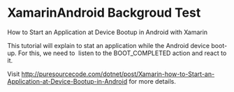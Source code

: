  # XamarinAndroid Backgroud Test
How to Start an Application at Device Bootup in Android with Xamarin

This tutorial will explain to stat an application while the Android device boot-up. For this, we need to  listen to the BOOT_COMPLETED action and react to it. 

Visit http://puresourcecode.com/dotnet/post/Xamarin-how-to-Start-an-Application-at-Device-Bootup-in-Android for more details.
